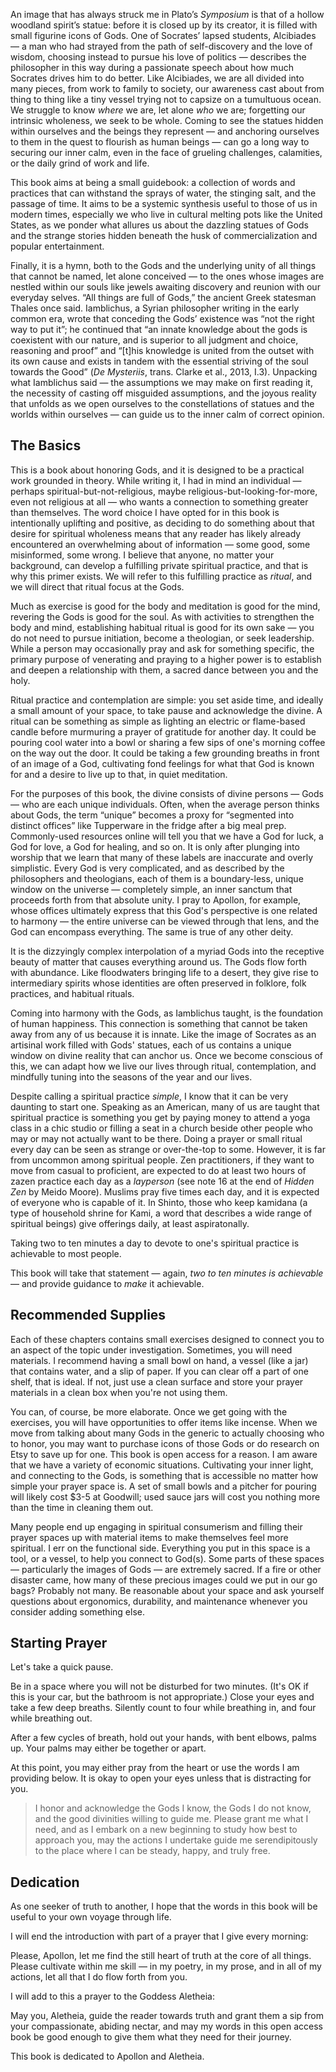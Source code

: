 An image that has always struck me in Plato’s *Symposium* is that of a hollow woodland spirit’s statue: before it is closed up by its creator, it is filled with small figurine icons of Gods. One of Socrates’ lapsed students, Alcibiades — a man who had strayed from the path of self-discovery and the love of wisdom, choosing instead to pursue his love of politics — describes the philosopher in this way during a passionate speech about how much Socrates drives him to do better. Like Alcibiades, we are all divided into many pieces, from work to family to society, our awareness cast about from thing to thing like a tiny vessel trying not to capsize on a tumultuous ocean. We struggle to know *where* we are, let alone *who* we are; forgetting our intrinsic wholeness, we seek to be whole. Coming to see the statues hidden within ourselves and the beings they represent — and anchoring ourselves to them in the quest to flourish as human beings — can go a long way to securing our inner calm, even in the face of grueling challenges, calamities, or the daily grind of work and life.

This book aims at being a small guidebook: a collection of words and practices that can withstand the sprays of water, the stinging salt, and the passage of time. It aims to be a systemic synthesis useful to those of us in modern times, especially we who live in cultural melting pots like the United States, as we ponder what allures us about the dazzling statues of Gods and the strange stories hidden beneath the husk of commercialization and popular entertainment.

Finally, it is a hymn, both to the Gods and the underlying unity of all things that cannot be named, let alone conceived — to the ones whose images are nestled within our souls like jewels awaiting discovery and reunion with our everyday selves. “All things are full of Gods,” the ancient Greek statesman Thales once said. Iamblichus, a Syrian philosopher writing in the early common era, wrote that conceding the Gods’ existence was “not the right way to put it”; he continued that “an innate knowledge about the gods is coexistent with our nature, and is superior to all judgment and choice, reasoning and proof” and “[t]his knowledge is united from the outset with its own cause and exists in tandem with the essential striving of the soul towards the Good” (*De Mysteriis*, trans. Clarke et al., 2013, I.3). Unpacking what Iamblichus said — the assumptions we may make on first reading it, the necessity of casting off misguided assumptions, and the joyous reality that unfolds as we open ourselves to the constellations of statues and the worlds within ourselves — can guide us to the inner calm of correct opinion.

## The Basics

This is a book about honoring Gods, and it is designed to be a practical work grounded in theory. While writing it, I had in mind an individual — perhaps spiritual-but-not-religious, maybe religious-but-looking-for-more, even not religious at all — who wants a connection to something greater than themselves. The word choice I have opted for in this book is intentionally uplifting and positive, as deciding to do something about that desire for spiritual wholeness means that any reader has likely already encountered an overwhelming about of information — some good, some misinformed, some wrong. I believe that anyone, no matter your background, can develop a fulfilling private spiritual practice, and that is why this primer exists. We will refer to this fulfilling practice as *ritual*, and we will direct that ritual focus at the Gods.

Much as exercise is good for the body and meditation is good for the mind, revering the Gods is good for the soul. As with activities to strengthen the body and mind, establishing habitual ritual is good for its own sake — you do not need to pursue initiation, become a theologian, or seek leadership. While a person may occasionally pray and ask for something specific, the primary purpose of venerating and praying to a higher power is to establish and deepen a relationship with them, a sacred dance between you and the holy.

Ritual practice and contemplation are simple: you set aside time, and ideally a small amount of your space, to take pause and acknowledge the divine. A ritual can be something as simple as lighting an electric or flame-based candle before murmuring a prayer of gratitude for another day. It could be pouring cool water into a bowl or sharing a few sips of one's morning coffee on the way out the door. It could be taking a few grounding breaths in front of an image of a God, cultivating fond feelings for what that God is known for and a desire to live up to that, in quiet meditation.

For the purposes of this book, the divine consists of divine persons — Gods — who are each unique individuals. Often, when the average person thinks about Gods, the term “unique” becomes a proxy for “segmented into distinct offices” like Tupperware in the fridge after a big meal prep. Commonly-used resources online will tell you that we have a God for luck, a God for love, a God for healing, and so on. It is only after plunging into worship that we learn that many of these labels are inaccurate and overly simplistic. Every God is very complicated, and as described by the philosophers and theologians, each of them is a boundary-less, unique window on the universe — completely simple, an inner sanctum that proceeds forth from that absolute unity. I pray to Apollon, for example, whose offices ultimately express that this God's perspective is one related to harmony — the entire universe can be viewed through that lens, and the God can encompass everything. The same is true of any other deity. 

It is the dizzyingly complex interpolation of a myriad Gods into the receptive beauty of matter that causes everything around us. The Gods flow forth with abundance. Like floodwaters bringing life to a desert, they give rise to intermediary spirits whose identities are often preserved in folklore, folk practices, and habitual rituals. 

Coming into harmony with the Gods, as Iamblichus taught, is the foundation of human happiness. This connection is something that cannot be taken away from any of us because it is innate. Like the image of Socrates as an artisinal work filled with Gods' statues, each of us contains a unique window on divine reality that can anchor us. Once we become conscious of this, we can adapt how we live our lives through ritual, contemplation, and mindfully tuning into the seasons of the year and our lives.

Despite calling a spiritual practice *simple*, I know that it can be very daunting to start one. Speaking as an American, many of us are taught that spiritual practice is something you get by paying money to attend a yoga class in a chic studio or filling a seat in a church beside other people who may or may not actually want to be there. Doing a prayer or small ritual every day can be seen as strange or over-the-top to some. However, it is far from uncommon among spiritual people. Zen practitioners, if they want to move from casual to proficient, are expected to do at least two hours of zazen practice each day as a *layperson* (see note 16 at the end of *Hidden Zen* by Meido Moore). Muslims pray five times each day, and it is expected of everyone who is capable of it. In Shinto, those who keep kamidana (a type of household shrine for Kami, a word that describes a wide range of spiritual beings) give offerings daily, at least aspiratonally. 

Taking two to ten minutes a day to devote to one's spiritual practice is achievable to most people.

This book will take that statement — again, *two to ten minutes is achievable* — and provide guidance to *make* it achievable.

## Recommended Supplies

Each of these chapters contains small exercises designed to connect you to an aspect of the topic under investigation. Sometimes, you will need materials. I recommend having a small bowl on hand, a vessel (like a jar) that contains water, and a slip of paper. If you can clear off a part of one shelf, that is ideal. If not, just use a clean surface and store your prayer materials in a clean box when you're not using them.

You can, of course, be more elaborate. Once we get going with the exercises, you will have opportunities to offer items like incense. When we move from talking about many Gods in the generic to actually choosing who to honor, you may want to purchase icons of those Gods or do research on Etsy to save up for one. This book is open access for a reason. I am aware that we have a variety of economic situations. Cultivating your inner light, and connecting to the Gods, is something that is accessible no matter how simple your prayer space is. A set of small bowls and a pitcher for pouring will likely cost $3-5 at Goodwill; used sauce jars will cost you nothing more than the time in cleaning them out.

Many people end up engaging in spiritual consumerism and filling their prayer spaces up with material items to make themselves feel more spiritual. I err on the functional side. Everything you put in this space is a tool, or a vessel, to help you connect to God(s). Some parts of these spaces — particularly the images of Gods — are extremely sacred. If a fire or other disaster came, how many of these precious images could we put in our go bags? Probably not many. Be reasonable about your space and ask yourself questions about ergonomics, durability, and maintenance whenever you consider adding something else.

## Starting Prayer

Let's take a quick pause.

Be in a space where you will not be disturbed for two minutes. (It's OK if this is your car, but the bathroom is not appropriate.) Close your eyes and take a few deep breaths. Silently count to four while breathing in, and four while breathing out.

After a few cycles of breath, hold out your hands, with bent elbows, palms up. Your palms may either be together or apart.

At this point, you may either pray from the heart or use the words I am providing below. It is okay to open your eyes unless that is distracting for you.

> I honor and acknowledge the Gods I know, the Gods I do not know, and the good divinities willing to guide me. Please grant me what I need, and as I embark on a new beginning to study how best to approach you, may the actions I undertake guide me serendipitously to the place where I can be steady, happy, and truly free.

## Dedication

As one seeker of truth to another, I hope that the words in this book will be useful to your own voyage through life.

I will end the introduction with part of a prayer that I give every morning: 

Please, Apollon, let me find the still heart of truth at the core of all things. Please cultivate within me skill — in my poetry, in my prose, and in all of my actions, let all that I do flow forth from you. 

I will add to this a prayer to the Goddess Aletheia: 

May you, Aletheia, guide the reader towards truth and grant them a sip from your compassionate, abiding nectar, and may my words in this open access book be good enough to give them what they need for their journey.

This book is dedicated to Apollon and Aletheia.
